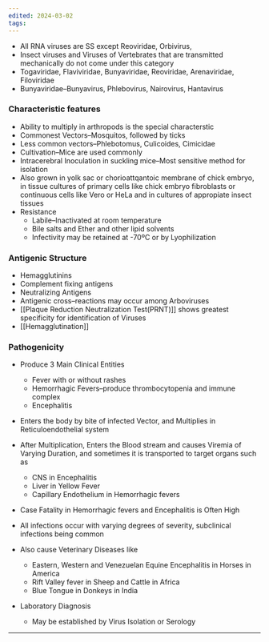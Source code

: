 ```yaml
---
edited: 2024-03-02
tags:
---
```

- All RNA viruses are SS except Reoviridae, Orbivirus,
- Insect viruses and Viruses of Vertebrates that are transmitted mechanically do not come under this category
- Togaviridae, Flaviviridae, Bunyaviridae, Reoviridae, Arenaviridae, Filoviridae
- Bunyaviridae–Bunyavirus, Phlebovirus, Nairovirus, Hantavirus

### Characteristic features
- Ability to multiply in arthropods is the special characterstic
- Commonest Vectors–Mosquitos, followed by ticks
- Less common vectors–Phlebotomus, Culicoides, Cimicidae
- Cultivation–Mice are used commonly
- Intracerebral Inoculation in suckling mice–Most sensitive method for isolation
- Also grown in yolk sac or chorioattqantoic membrane of chick embryo, in tissue cultures of primary cells like chick embryo fibroblasts or continuous cells like Vero or HeLa and in cultures of appropiate insect tissues
- Resistance
	- Labile–Inactivated at room temperature
	- Bile salts and Ether and other lipid solvents
	- Infectivity may be retained at -70ºC or by Lyophilization

### Antigenic Structure
- Hemagglutinins
- Complement fixing antigens
- Neutralizing Antigens
- Antigenic cross–reactions may occur among Arboviruses
- [[Plaque Reduction Neutralization Test(PRNT)]] shows greatest specificity for identification of Viruses
- [[Hemagglutination]]


### Pathogenicity
- Produce 3 Main Clinical Entities
	- Fever with or without rashes
	- Hemorrhagic Fevers–produce thrombocytopenia and immune complex
	- Encephalitis
- Enters the body by bite of infected Vector, and Multiplies in Reticuloendothelial system
- After Multiplication, Enters the Blood stream and causes Viremia of Varying Duration, and sometimes it is transported to target organs such as
	- CNS in Encephalitis
	- Liver in Yellow Fever
	- Capillary Endothelium in Hemorrhagic fevers
- Case Fatality in Hemorrhagic fevers and Encephalitis is Often High
- All infections occur with varying degrees of severity, subclinical infections being common
- Also cause Veterinary Diseases like
	- Eastern, Western and Venezuelan Equine Encephalitis in Horses in America
	- Rift Valley fever in Sheep and Cattle in Africa
	- Blue Tongue in Donkeys in India

- Laboratory Diagnosis
	- May be established by Virus Isolation or Serology

---
